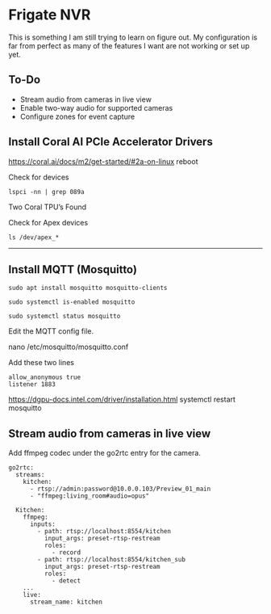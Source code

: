 # Frigate NVR

This is something I am still trying to learn on figure out. My configuration is far from perfect as many of the features I want are not working or set up yet.

## To-Do
* Stream audio from cameras in live view
* Enable two-way audio for supported cameras
* Configure zones for event capture

## Install Coral AI PCIe Accelerator Drivers
https://coral.ai/docs/m2/get-started/#2a-on-linux
reboot

Check for devices

```
lspci -nn | grep 089a
```

Two Coral TPU’s Found

Check for Apex devices

```
ls /dev/apex_*
```

---

## Install MQTT (Mosquitto)

```
sudo apt install mosquitto mosquitto-clients

sudo systemctl is-enabled mosquitto

sudo systemctl status mosquitto
```


Edit the MQTT config file.

nano /etc/mosquitto/mosquitto.conf

Add these two lines

```
allow_anonymous true
listener 1883
```
https://dgpu-docs.intel.com/driver/installation.html
systemctl restart mosquitto

## Stream audio from cameras in live view
Add ffmpeg codec under the go2rtc entry for the camera.
```
go2rtc:
  streams:
    kitchen:
      - rtsp://admin:password@10.0.0.103/Preview_01_main
      - "ffmpeg:living_room#audio=opus"
``` 
```
  Kitchen:
    ffmpeg:
      inputs:
        - path: rtsp://localhost:8554/kitchen
          input_args: preset-rtsp-restream
          roles:
            - record
        - path: rtsp://localhost:8554/kitchen_sub
          input_args: preset-rtsp-restream
          roles:
            - detect
    ...
    live:
      stream_name: kitchen
```
